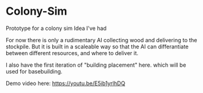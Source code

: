 # Colony-Sim
Prototype for a colony sim Idea I've had


For now there is only a rudimentary AI collecting wood and delivering to the stockpile.
But it is built in a scaleable way so that the AI can differantiate between different resources, and where to deliver it.

I also have the first iteration of "building placement" here. which will be used for basebuilding.

Demo video here: https://youtu.be/E5ib1yrlhDQ
